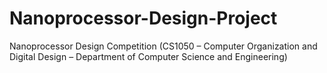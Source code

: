 # Nanoprocessor-Design-Project
Nanoprocessor Design Competition (CS1050 – Computer Organization and Digital Design – Department of Computer Science and Engineering)
